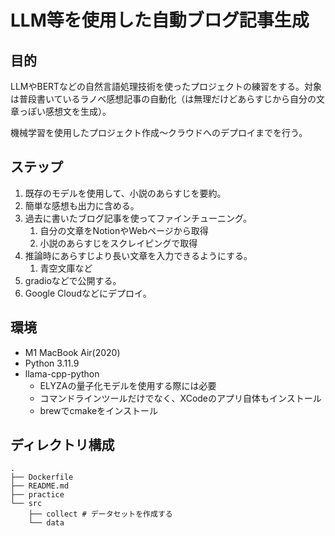 # LLM等を使用した自動ブログ記事生成

## 目的
LLMやBERTなどの自然言語処理技術を使ったプロジェクトの練習をする。対象は普段書いているラノベ感想記事の自動化（は無理だけどあらすじから自分の文章っぽい感想文を生成）。

機械学習を使用したプロジェクト作成〜クラウドへのデプロイまでを行う。

## ステップ
1. 既存のモデルを使用して、小説のあらすじを要約。
2. 簡単な感想も出力に含める。
3. 過去に書いたブログ記事を使ってファインチューニング。
    1. 自分の文章をNotionやWebページから取得
    2. 小説のあらすじをスクレイピングで取得
4. 推論時にあらすじより長い文章を入力できるようにする。
    1. 青空文庫など
5. gradioなどで公開する。
6. Google Cloudなどにデプロイ。

## 環境
- M1 MacBook Air(2020)
- Python 3.11.9
- llama-cpp-python
    - ELYZAの量子化モデルを使用する際には必要
    - コマンドラインツールだけでなく、XCodeのアプリ自体もインストール
    - brewでcmakeをインストール

## ディレクトリ構成

```
.
├── Dockerfile
├── README.md
├── practice
└── src
    ├── collect # データセットを作成する
    └── data
```